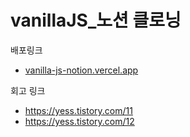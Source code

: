 # vanillaJS_노션 클로닝 
배포링크
- [vanilla-js-notion.vercel.app](https://vanilla-js-notion.vercel.app/)


회고 링크
- https://yess.tistory.com/11
- https://yess.tistory.com/12
